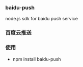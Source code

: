 ### baidu-push

node.js sdk for baidu push service

### 百度云推送

### 使用
* npm install baidu-push

```
```